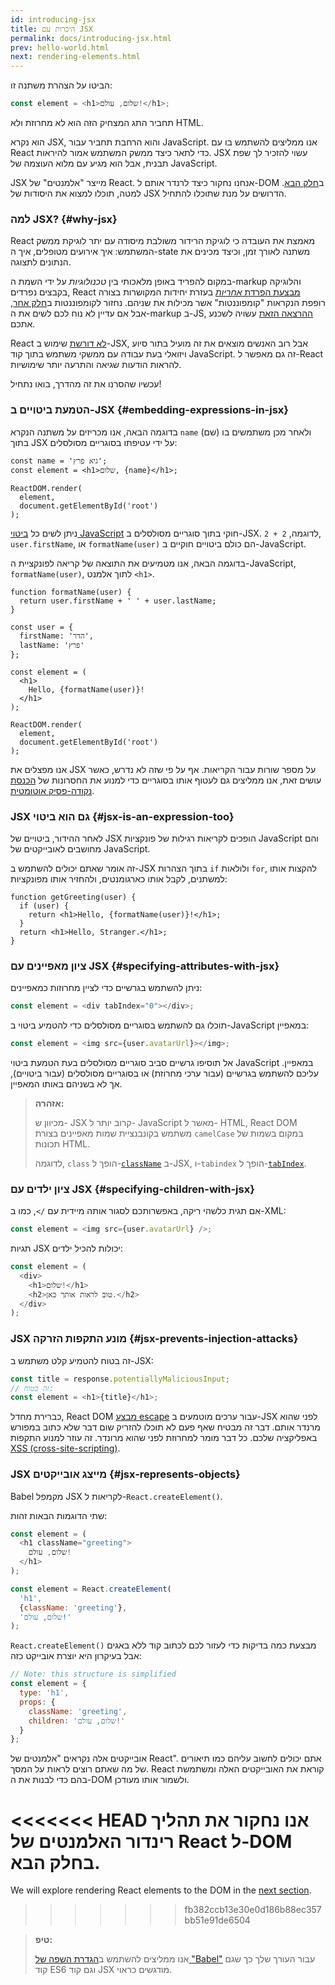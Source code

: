 ```yaml
---
id: introducing-jsx
title: היכרות עם JSX
permalink: docs/introducing-jsx.html
prev: hello-world.html
next: rendering-elements.html
---
```


הביטו על הצהרת משתנה זו:

```js
const element = <h1>שלום, עולם!</h1>;
```

תחביר התג המצחיק הזה הוא לא מחרוזת ולא HTML.

הוא נקרא JSX, והוא הרחבת תחביר עבור JavaScript. אנו ממליצים להשתמש בו עם React כדי לתאר כיצד ממשק המשתמש אמור להיראות. JSX עשוי להזכיר לך שפת תבנית, אבל הוא מגיע עם מלוא העוצמה של JavaScript.

JSX מייצר "אלמנטים" של React. אנחנו נחקור כיצד לרנדר אותם ל-DOM ב[חלק הבא](/docs/rendering-elements.html). למטה, תוכלו למצוא את היסודות של JSX הדרושים על מנת שתוכלו להתחיל.

### למה JSX? {#why-jsx}

React מאמצת את העובדה כי לוגיקת הרידור משולבת מיסודה עם יתר לוגיקת ממשק המשתמש: איך אירועים מטופלים, איך ה-state משתנה לאורך זמן, וכיצד מכינים את הנתונים לתצוגה.

במקום להפריד באופן מלאכותי בין *טכנולוגיות* על ידי השמת ה-markup והלוגיקה בקבצים נפרדים, React [מבצעת הפרדת *אחריות*](https://en.wikipedia.org/wiki/Separation_of_concerns) בעזרת יחידות המקושרות בצורה רופפת הנקראות "קומפוננטות" אשר מכילות את שניהם. נחזור לקומפוננטות ב[חלק אחר](/docs/components-and-props.html), אבל אם עדיין לא נוח לכם לשים את ה-markup ב-JS, [ההרצאה הזאת](https://www.youtube.com/watch?v=x7cQ3mrcKaY) עשויה לשכנע אתכם.

React [לא דורשת](/docs/react-without-jsx.html) שימוש ב-JSX, אבל רוב האנשים מוצאים את זה מועיל בתור סיוע ויזואלי בעת עבודה עם ממשקי משתמש בתוך קוד JavaScript. זה גם מאפשר ל-React להראות הודעות שגיאה והתרעה יותר שימושיות.

עכשיו שהסרנו את זה מהדרך, בואו נתחיל!

### הטמעת ביטויים ב-JSX {#embedding-expressions-in-jsx}

בדוגמה הבאה, אנו מכריזים על משתנה הנקרא `name` (שם) ולאחר מכן משתמשים בו בתוך JSX על ידי עטיפתו בסוגריים מסולסלים:

```js{1,2}
const name = 'גיא פרץ';
const element = <h1>שלום, {name}</h1>;

ReactDOM.render(
  element,
  document.getElementById('root')
);
```

ניתן לשים כל [ביטוי JavaScript](https://developer.mozilla.org/en-US/docs/Web/JavaScript/Guide/Expressions_and_Operators#Expressions) חוקי בתוך סוגריים מסולסלים ב-JSX. לדוגמה, `2 + 2`, `user.firstName`, או `formatName(user)` הם כולם ביטויים חוקיים ב-JavaScript.

בדוגמה הבאה, אנו מטמיעים את התוצאה של קריאה לפונקציית ה-JavaScript, `formatName(user)`, לתוך אלמנט `<h1>`.

```js{12}
function formatName(user) {
  return user.firstName + ' ' + user.lastName;
}

const user = {
  firstName: 'הדר',
  lastName: 'פרץ'
};

const element = (
  <h1>
    Hello, {formatName(user)}!
  </h1>
);

ReactDOM.render(
  element,
  document.getElementById('root')
);
```

[](codepen://introducing-jsx)

אנו מפצלים את JSX על מספר שורות עבור הקריאות. אף על פי שזה לא נדרש, כאשר עושים זאת, אנו ממליצים גם לעטוף אותו בסוגריים כדי למנוע את החסרונות של [הכנסת נקודה-פסיק אוטומטית](https://stackoverflow.com/q/2846283).

### JSX גם הוא ביטוי {#jsx-is-an-expression-too}

לאחר ההידור, ביטויים של JSX הופכים לקריאות רגילות של פונקציות JavaScript והם מחושבים לאובייקטים של JavaScript.

זה אומר שאתם יכולים להשתמש ב-JSX בתוך הצהרות `if` ולולאות `for`, להקצות אותו למשתנים, לקבל אותו כארגומנטים, ולהחזיר אותו מפונקציות:

```js{3,5}
function getGreeting(user) {
  if (user) {
    return <h1>Hello, {formatName(user)}!</h1>;
  }
  return <h1>Hello, Stranger.</h1>;
}
```

### ציון מאפיינים עם JSX {#specifying-attributes-with-jsx}

ניתן להשתמש בגרשיים כדי לציין מחרוזות כמאפיינים:

```js
const element = <div tabIndex="0"></div>;
```

תוכלו גם להשתמש בסוגריים מסולסלים כדי להטמיע ביטוי ב-JavaScript במאפיין:

```js
const element = <img src={user.avatarUrl}></img>;
```

אל תוסיפו גרשיים סביב סוגריים מסולסלים בעת הטמעת ביטוי JavaScript במאפיין. עליכם להשתמש בגרשיים (עבור ערכי מחרוזת) או בסוגריים מסולסלים (עבור ביטויים), אך לא בשניהם באותו המאפיין.

>**אזהרה:**
>
>מכיוון ש- JSX קרוב יותר ל- JavaScript מאשר ל- HTML, React DOM משתמש בקונבנציית שמות מאפיינים בצורת `camelCase` במקום בשמות של תכונות HTML.
>
>לדוגמה, `class` הופך ל-[`className`](https://developer.mozilla.org/en-US/docs/Web/API/Element/className) ב-JSX, ו-`tabindex` הופך ל-[`tabIndex`](https://developer.mozilla.org/en-US/docs/Web/API/HTMLElement/tabIndex).

### ציון ילדים עם JSX {#specifying-children-with-jsx}

אם תגית כלשהי ריקה, באפשרותכם לסגור אותה מיידית עם `/>`, כמו ב-XML:

```js
const element = <img src={user.avatarUrl} />;
```

תגיות JSX יכולות להכיל ילדים:

```js
const element = (
  <div>
    <h1>שלום!</h1>
    <h2>טוב לראות אותך כאן.</h2>
  </div>
);
```

### JSX מונע התקפות הזרקה {#jsx-prevents-injection-attacks}

זה בטוח להטמיע קלט משתמש ב-JSX:

```js
const title = response.potentiallyMaliciousInput;
// זה בטוח:
const element = <h1>{title}</h1>;
```

כברירת מחדל, React DOM [מבצע escape](https://stackoverflow.com/questions/7381974/which-characters-need-to-be-escaped-on-html) עבור ערכים מוטמעים ב-JSX לפני שהוא מרנדר אותם. דבר זה מבטיח שאף פעם לא תוכלו להזריק שום דבר שלא כתוב במפורש באפליקציה שלכם. כל דבר מומר למחרוזת לפני שהוא מרונדר. זה עוזר למנוע התקפות [XSS (cross-site-scripting)](https://en.wikipedia.org/wiki/Cross-site_scripting).

### JSX מייצג אובייקטים {#jsx-represents-objects}

Babel מקמפל JSX לקריאות ל-`React.createElement()`.

שתי הדוגמות הבאות זהות:

```js
const element = (
  <h1 className="greeting">
    שלום, עולם!
  </h1>
);
```

```js
const element = React.createElement(
  'h1',
  {className: 'greeting'},
  'שלום, עולם!'
);
```

`React.createElement()` מבצעת כמה בדיקות כדי לעזור לכם לכתוב קוד ללא באגים אבל בעיקרון היא יוצרת אובייקט כזה:

```js
// Note: this structure is simplified
const element = {
  type: 'h1',
  props: {
    className: 'greeting',
    children: 'שלום, עולם!'
  }
};
```

אובייקטים אלה נקראים "אלמנטים של React". אתם יכולים לחשוב עליהם כמו תיאורים של מה שאתם רוצים לראות על המסך. React קוראת את האובייקטים האלה ומשתמשת בהם כדי לבנות את ה-DOM ולשמור אותו מעודכן.

<<<<<<< HEAD
אנו נחקור את תהליך רינדור האלמנטים של React ל-DOM בחלק הבא.
=======
We will explore rendering React elements to the DOM in the [next section](/docs/rendering-elements.html).
>>>>>>> fb382ccb13e30e0d186b88ec357bb51e91de6504

>**טיפ:**
>
>אנו ממליצים להשתמש ב[הגדרת השפה של "Babel"](https://babeljs.io/docs/editors) עבור העורך שלך כך שגם קוד ES6 וגם קוד JSX מודגשים כראוי.

